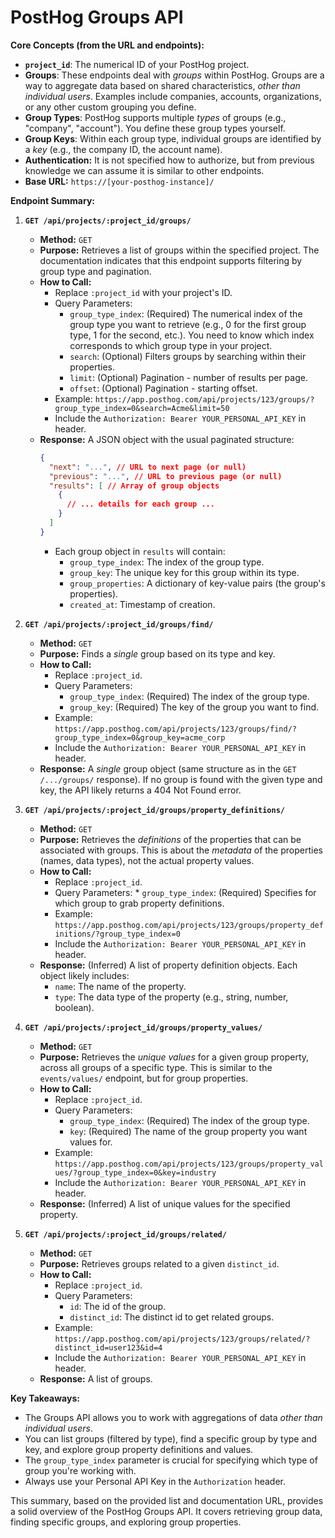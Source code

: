 # PostHog Groups API

**Core Concepts (from the URL and endpoints):**

*   **`project_id`**: The numerical ID of your PostHog project.
*   **Groups**: These endpoints deal with *groups* within PostHog. Groups are a way to aggregate data based on shared characteristics, *other than individual users*.  Examples include companies, accounts, organizations, or any other custom grouping you define.
*   **Group Types**: PostHog supports multiple *types* of groups (e.g., "company", "account").  You define these group types yourself.
*   **Group Keys**: Within each group type, individual groups are identified by a *key* (e.g., the company ID, the account name).
* **Authentication:** It is not specified how to authorize, but from previous knowledge we can assume it is similar to other endpoints.
*   **Base URL:** `https://[your-posthog-instance]/`

**Endpoint Summary:**

1.  **`GET /api/projects/:project_id/groups/`**

    *   **Method:** `GET`
    *   **Purpose:** Retrieves a list of groups within the specified project. The documentation indicates that this endpoint supports filtering by group type and pagination.
    *   **How to Call:**
        *   Replace `:project_id` with your project's ID.
        *   Query Parameters:
            *   `group_type_index`: (Required) The numerical index of the group type you want to retrieve (e.g., 0 for the first group type, 1 for the second, etc.). You need to know which index corresponds to which group type in your project.
            *   `search`: (Optional) Filters groups by searching within their properties.
            *   `limit`: (Optional) Pagination - number of results per page.
            *   `offset`: (Optional) Pagination - starting offset.
        *   Example: `https://app.posthog.com/api/projects/123/groups/?group_type_index=0&search=Acme&limit=50`
        *   Include the `Authorization: Bearer YOUR_PERSONAL_API_KEY` in header.
    *   **Response:** A JSON object with the usual paginated structure:
        ```json
        {
          "next": "...", // URL to next page (or null)
          "previous": "...", // URL to previous page (or null)
          "results": [ // Array of group objects
            {
              // ... details for each group ...
            }
          ]
        }
        ```
        *   Each group object in `results` will contain:
            *   `group_type_index`: The index of the group type.
            *   `group_key`: The unique key for this group within its type.
            *   `group_properties`: A dictionary of key-value pairs (the group's properties).
            *   `created_at`: Timestamp of creation.

2.  **`GET /api/projects/:project_id/groups/find/`**

    *   **Method:** `GET`
    *   **Purpose:** Finds a *single* group based on its type and key.
    *   **How to Call:**
        *   Replace `:project_id`.
        *   Query Parameters:
            *   `group_type_index`: (Required) The index of the group type.
            *   `group_key`: (Required) The key of the group you want to find.
        *   Example: `https://app.posthog.com/api/projects/123/groups/find/?group_type_index=0&group_key=acme_corp`
        *   Include the `Authorization: Bearer YOUR_PERSONAL_API_KEY` in header.
    *   **Response:** A *single* group object (same structure as in the `GET /.../groups/` response).  If no group is found with the given type and key, the API likely returns a 404 Not Found error.

3.  **`GET /api/projects/:project_id/groups/property_definitions/`**

    *   **Method:** `GET`
    *   **Purpose:** Retrieves the *definitions* of the properties that can be associated with groups. This is about the *metadata* of the properties (names, data types), not the actual property values.
    *   **How to Call:**
        *   Replace `:project_id`.
        *    Query Parameters:
            * `group_type_index`: (Required) Specifies for which group to grab property definitions.
        *   Example: `https://app.posthog.com/api/projects/123/groups/property_definitions/?group_type_index=0`
        *   Include the `Authorization: Bearer YOUR_PERSONAL_API_KEY` in header.
    *   **Response:** (Inferred) A list of property definition objects. Each object likely includes:
        *   `name`: The name of the property.
        *   `type`: The data type of the property (e.g., string, number, boolean).

4.  **`GET /api/projects/:project_id/groups/property_values/`**

    *   **Method:** `GET`
    *   **Purpose:** Retrieves the *unique values* for a given group property, across all groups of a specific type.  This is similar to the `events/values/` endpoint, but for group properties.
    *   **How to Call:**
        *   Replace `:project_id`.
        *   Query Parameters:
            *   `group_type_index`: (Required) The index of the group type.
            *   `key`: (Required) The name of the group property you want values for.
        *   Example:  `https://app.posthog.com/api/projects/123/groups/property_values/?group_type_index=0&key=industry`
        *   Include the `Authorization: Bearer YOUR_PERSONAL_API_KEY` in header.
    *   **Response:** (Inferred) A list of unique values for the specified property.

5.  **`GET /api/projects/:project_id/groups/related/`**
     *   **Method:** `GET`
    *   **Purpose:** Retrieves groups related to a given `distinct_id`.
    *   **How to Call:**
        *   Replace `:project_id`.
        *   Query Parameters:
            *   `id`: The id of the group.
            *   `distinct_id`: The distinct id to get related groups.
        *   Example:  `https://app.posthog.com/api/projects/123/groups/related/?distinct_id=user123&id=4`
        *   Include the `Authorization: Bearer YOUR_PERSONAL_API_KEY` in header.
    *    **Response:** A list of groups.

**Key Takeaways:**

*   The Groups API allows you to work with aggregations of data *other than individual users*.
*   You can list groups (filtered by type), find a specific group by type and key, and explore group property definitions and values.
*   The `group_type_index` parameter is crucial for specifying which type of group you're working with.
*   Always use your Personal API Key in the `Authorization` header.

This summary, based on the provided list and documentation URL, provides a solid overview of the PostHog Groups API.  It covers retrieving group data, finding specific groups, and exploring group properties.
